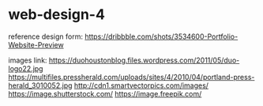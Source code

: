 # web-design-4

reference design form:
https://dribbble.com/shots/3534600-Portfolio-Website-Preview


images link:
https://duohoustonblog.files.wordpress.com/2011/05/duo-logo22.jpg
https://multifiles.pressherald.com/uploads/sites/4/2010/04/portland-press-herald_3010052.jpg
http://cdn1.smartvectorpics.com/images/
https://image.shutterstock.com/
https://image.freepik.com/
